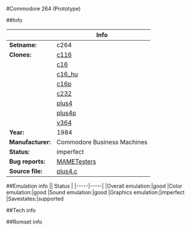 #Commodore 264 (Prototype)

##Info

||Info|
|-----|-----|
|**Setname:**|c264
|**Clones:**|[c116](c116.md)
||[c16](c16.md)
||[c16_hu](c16_hu.md)
||[c16p](c16p.md)
||[c232](c232.md)
||[plus4](plus4.md)
||[plus4p](plus4p.md)
||[v364](v364.md)
|**Year:**|1984
|**Manufacturer:**|Commodore Business Machines
|**Status:**|imperfect
|**Bug reports:**|[MAMETesters](http://mametesters.org/view_all_set.php?type=1&temporary=y&search=plus4.c)
|**Source file:**|[plus4.c](https://github.com/mamedev/mame/blob/master/src/mess/drivers/plus4.c)

##Emulation info
|| Status |
|-----|-----|
|Overall emulation:|good
|Color emulation:|good
|Sound emulation:|good
|Graphics emulation:|imperfect
|Savestates:|supported

##Tech info

##Romset info

<!--- START OF EDITED COMMENT DO NOT TOUCH TEXT ABOVE-->
